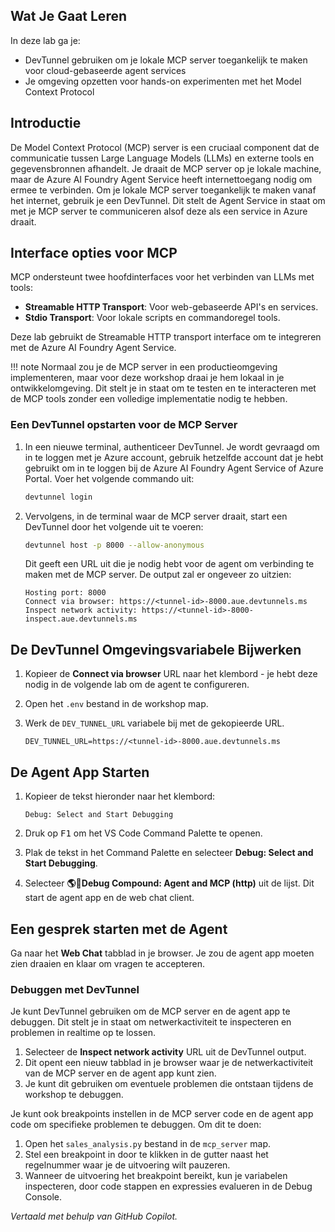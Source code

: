 ## Wat Je Gaat Leren

In deze lab ga je:

- DevTunnel gebruiken om je lokale MCP server toegankelijk te maken voor cloud-gebaseerde agent services
- Je omgeving opzetten voor hands-on experimenten met het Model Context Protocol

## Introductie

De Model Context Protocol (MCP) server is een cruciaal component dat de communicatie tussen Large Language Models (LLMs) en externe tools en gegevensbronnen afhandelt. Je draait de MCP server op je lokale machine, maar de Azure AI Foundry Agent Service heeft internettoegang nodig om ermee te verbinden. Om je lokale MCP server toegankelijk te maken vanaf het internet, gebruik je een DevTunnel. Dit stelt de Agent Service in staat om met je MCP server te communiceren alsof deze als een service in Azure draait.

## Interface opties voor MCP

MCP ondersteunt twee hoofdinterfaces voor het verbinden van LLMs met tools:

- **Streamable HTTP Transport**: Voor web-gebaseerde API's en services.
- **Stdio Transport**: Voor lokale scripts en commandoregel tools.

Deze lab gebruikt de Streamable HTTP transport interface om te integreren met de Azure AI Foundry Agent Service.

!!! note
    Normaal zou je de MCP server in een productieomgeving implementeren, maar voor deze workshop draai je hem lokaal in je ontwikkelomgeving. Dit stelt je in staat om te testen en te interacteren met de MCP tools zonder een volledige implementatie nodig te hebben.

### Een DevTunnel opstarten voor de MCP Server

1. In een nieuwe terminal, authenticeer DevTunnel. Je wordt gevraagd om in te loggen met je Azure account, gebruik hetzelfde account dat je hebt gebruikt om in te loggen bij de Azure AI Foundry Agent Service of Azure Portal. Voer het volgende commando uit:

    ```bash
    devtunnel login
    ```

1. Vervolgens, in de terminal waar de MCP server draait, start een DevTunnel door het volgende uit te voeren:

    ```bash
    devtunnel host -p 8000 --allow-anonymous
    ```

    Dit geeft een URL uit die je nodig hebt voor de agent om verbinding te maken met de MCP server. De output zal er ongeveer zo uitzien:

    ```text
    Hosting port: 8000
    Connect via browser: https://<tunnel-id>-8000.aue.devtunnels.ms
    Inspect network activity: https://<tunnel-id>-8000-inspect.aue.devtunnels.ms
    ```

## De DevTunnel Omgevingsvariabele Bijwerken

1. Kopieer de **Connect via browser** URL naar het klembord - je hebt deze nodig in de volgende lab om de agent te configureren.
2. Open het `.env` bestand in de workshop map.
3. Werk de `DEV_TUNNEL_URL` variabele bij met de gekopieerde URL.

    ```text
    DEV_TUNNEL_URL=https://<tunnel-id>-8000.aue.devtunnels.ms
    ```

## De Agent App Starten

1. Kopieer de tekst hieronder naar het klembord:

    ```text
    Debug: Select and Start Debugging
    ```

2. Druk op <kbd>F1</kbd> om het VS Code Command Palette te openen.
3. Plak de tekst in het Command Palette en selecteer **Debug: Select and Start Debugging**.
4. Selecteer **🌎🤖Debug Compound: Agent and MCP (http)** uit de lijst. Dit start de agent app en de web chat client.

## Een gesprek starten met de Agent

Ga naar het **Web Chat** tabblad in je browser. Je zou de agent app moeten zien draaien en klaar om vragen te accepteren.

### Debuggen met DevTunnel

Je kunt DevTunnel gebruiken om de MCP server en de agent app te debuggen. Dit stelt je in staat om netwerkactiviteit te inspecteren en problemen in realtime op te lossen.

1. Selecteer de **Inspect network activity** URL uit de DevTunnel output.
2. Dit opent een nieuw tabblad in je browser waar je de netwerkactiviteit van de MCP server en de agent app kunt zien.
3. Je kunt dit gebruiken om eventuele problemen die ontstaan tijdens de workshop te debuggen.

Je kunt ook breakpoints instellen in de MCP server code en de agent app code om specifieke problemen te debuggen. Om dit te doen:

1. Open het `sales_analysis.py` bestand in de `mcp_server` map.
2. Stel een breakpoint in door te klikken in de gutter naast het regelnummer waar je de uitvoering wilt pauzeren.
3. Wanneer de uitvoering het breakpoint bereikt, kun je variabelen inspecteren, door code stappen en expressies evalueren in de Debug Console.

*Vertaald met behulp van GitHub Copilot.*
